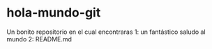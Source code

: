 # hola-mundo-git
Un bonito repositorio en el cual encontraras 1: un fantástico saludo al mundo 2: README.md 
